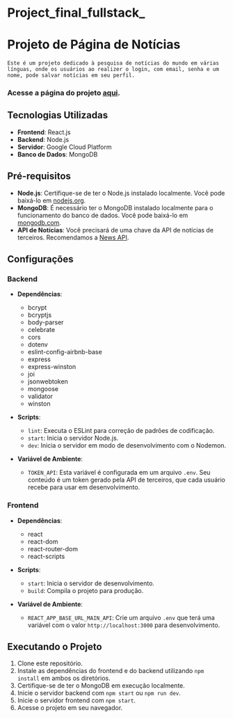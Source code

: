 # Project_final_fullstack_

# Projeto de Página de Notícias
    Este é um projeto dedicado à pesquisa de notícias do mundo em várias línguas, onde os usuários ao realizer o login, com email, senha e um nome, pode salvar notícias em seu perfil.


### Acesse a página do projeto <a href= "https://www.maikonnewsexplorer.strangled.net" target="_blank">aqui</a>.


## Tecnologias Utilizadas

- **Frontend**: React.js
- **Backend**: Node.js
- **Servidor**: Google Cloud Platform
- **Banco de Dados**: MongoDB

## Pré-requisitos

- **Node.js**: Certifique-se de ter o Node.js instalado localmente. Você pode baixá-lo em [nodejs.org](https://nodejs.org).
- **MongoDB**: É necessário ter o MongoDB instalado localmente para o funcionamento do banco de dados. Você pode baixá-lo em [mongodb.com](https://www.mongodb.com/try/download/community).
- **API de Notícias**: Você precisará de uma chave da API de notícias de terceiros. Recomendamos a [News API](https://newsapi.org/). 

## Configurações

### Backend

- **Dependências**:
  - bcrypt
  - bcryptjs
  - body-parser
  - celebrate
  - cors
  - dotenv
  - eslint-config-airbnb-base
  - express
  - express-winston
  - joi
  - jsonwebtoken
  - mongoose
  - validator
  - winston

- **Scripts**:
  - `lint`: Executa o ESLint para correção de padrões de codificação.
  - `start`: Inicia o servidor Node.js.
  - `dev`: Inicia o servidor em modo de desenvolvimento com o Nodemon.

- **Variável de Ambiente**:
  - `TOKEN_API`: Esta variável é configurada em um arquivo `.env`. Seu conteúdo é um token gerado pela API de terceiros, que cada usuário recebe para usar em desenvolvimento.

### Frontend

- **Dependências**:
  - react
  - react-dom
  - react-router-dom
  - react-scripts

- **Scripts**:
  - `start`: Inicia o servidor de desenvolvimento.
  - `build`: Compila o projeto para produção.

- **Variável de Ambiente**:
  - `REACT_APP_BASE_URL_MAIN_API`: Crie um arquivo `.env` que terá uma variável com o valor `http://localhost:3000` para desenvolvimento.



## Executando o Projeto

1. Clone este repositório.
2. Instale as dependências do frontend e do backend utilizando `npm install` em ambos os diretórios.
3. Certifique-se de ter o MongoDB em execução localmente.
4. Inicie o servidor backend com `npm start` ou `npm run dev`.
5. Inicie o servidor frontend com `npm start`.
6. Acesse o projeto em seu navegador.



